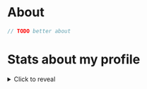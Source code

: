 # About
```cpp
// TODO better about
```

# Stats about my profile
<details>
<summary>Click to reveal</summary>

## Profile Stats

> Note that the **"Most Used Languages"** graph does not represent my skill level. It is just a measurement of what languages I used to write the code I published on GitHub.

<div align='center'>
    <!----><img width='54.43%' src='https://github-readme-stats.vercel.app/api?username=nenikitov&count_private=true&show_icons=true&hide_border=true&border_radius=10&title_color=30CCBC&text_color=fff&icon_color=cc3086&bg_color=90,000,0D1117'><!--
    ------><img width='45.57%' src='https://github-readme-stats.vercel.app/api/top-langs/?username=nenikitov&layout=compact&hide_border=true&border_radius=10&title_color=30CCBC&text_color=fff&bg_color=90,000,0D1117'>
</div>
<div align='center'>
    <img width='100%' src='https://activity-graph.herokuapp.com/graph?username=nenikitov&hide_border=true&area=true&bg_color=0D1117&area_color=30CCBC&color=FFFFFF&line=CC3086&point=30CCBC'>
</div>
<div align='center'>
    <img width='89.11%' src='https://github-readme-streak-stats.herokuapp.com/?user=nenikitov&hide_border=true&background=0D1117&stroke=30CCBC&ring=30CCBC&fire=CC3086&currStreakNum=CC3086&sideNums=FFF&currStreakLabel=30CCBC&sideLabels=CC3086&dates=BFBFBF'>
</div>

> Thanks to the contributors of [github-readme-stats](https://github.com/anuraghazra/github-readme-stats), [github-activity-graph](https://github.com/Ashutosh00710/github-readme-activity-graph#customization), and [github-readme-stats](https://github.com/DenverCoder1/github-readme-streak-stats) for creating the tools to display these graphs.

## Even more graphs
Even more detailed statistics are available by visiting [this link](https://profile-summary-for-github.com/user/nenikitov "More stats about my profile").
</details>
